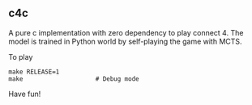 ## c4c

A pure c implementation with zero dependency to play connect 4.  The model is
trained in Python world by self-playing the game with MCTS.

To play
```
make RELEASE=1
make                    # Debug mode
```
Have fun!
